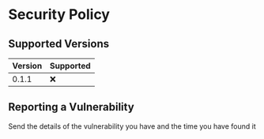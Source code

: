 # Security Policy

## Supported Versions

| Version | Supported          |
| ------- | ------------------ |
| 0.1.1   | :x:                |

## Reporting a Vulnerability

Send the details of the vulnerability you have and the time you have found it
